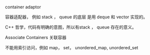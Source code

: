 container adaptor 

容器适配器， 例如 stack ， queue 的底层 是用 deque 和 vector 实现的。

C++ 哲学，代码有明确的意图，所以有stack ， queue 存在的意义。



Associate Containers  关联容器 

不能用索引访问，例如 map， set， unordered_map, unordered_set



